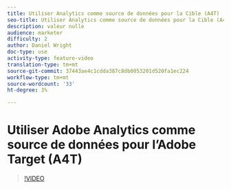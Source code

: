 ```yaml
---
title: Utiliser Analytics comme source de données pour la Cible (A4T)
seo-title: Utiliser Analytics comme source de données pour la Cible (A4T)
description: valeur nulle
audience: marketer
difficulty: 2
author: Daniel Wright
doc-type: use
activity-type: feature-video
translation-type: tm+mt
source-git-commit: 37443ae4c1cdda387c8db0053201d520fa1ec224
workflow-type: tm+mt
source-wordcount: '33'
ht-degree: 3%

---
```



# Utiliser Adobe Analytics comme source de données pour l’Adobe Target (A4T)

>[!VIDEO](https://video.tv.adobe.com/v/17384/?quality=12)
